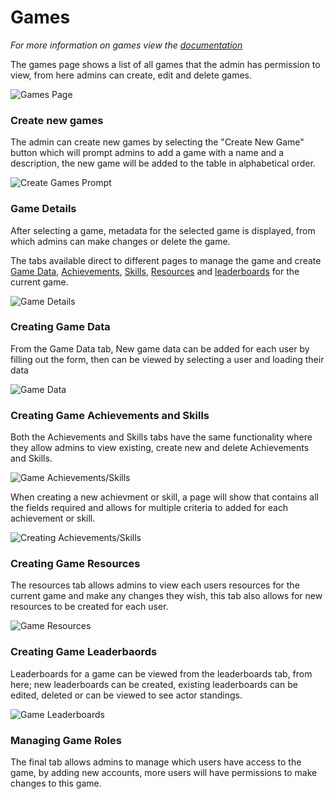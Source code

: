 # Games
*For more information on games view the <a href="../game.md">documentation</a>*

The games page shows a list of all games that the admin has permission to view, from here admins can create, edit and delete games.

![Games Page](../../images/features/admin/Games.png)

### Create new games
The admin can create new games by selecting the "Create New Game" button which will prompt admins to add a game with a name and a description, the new game will be added to the table in alphabetical order.

![Create Games Prompt](../../images/features/admin/GamesCreate.png)

### Game Details
After selecting a game, metadata for the selected game is displayed, from which admins can make changes or delete the game. 

The tabs available direct to different pages to manage the game and create <a href="../gameData.md">Game Data</a>, <a href="../achievement.md">Achievements</a>, <a href="../skill.md">Skills</a>, <a href="../resource.md">Resources</a> and <a href="../leaderboard.md">leaderboards</a> for the current game.

![Game Details](../../images/features/admin/GamesDetails.png)

### Creating Game Data

From the Game Data tab, New game data can be added for each user by filling out the form, then can be viewed by selecting a user and loading their data

![Game Data](../../images/features/admin/GamesActorData.png)

### Creating Game Achievements and Skills

Both the Achievements and Skills tabs have the same functionality where they allow admins to view existing, create new and delete Achievements and Skills. 

![Game Achievements/Skills](../../images/features/admin/GamesAchievements.png)

When creating a new achievment or skill, a page will show that contains all the fields required and allows for multiple criteria to added for each achievement or skill.

![Creating Achievements/Skills](../../images/features/admin/GamesAchievementsCreate.png)

### Creating Game Resources

The resources tab allows admins to view each users resources for the current game and make any changes they wish, this tab also allows for new resources to be created for each user.

![Game Resources](../../images/features/admin/GamesResources.png)

### Creating Game Leaderbaords

Leaderboards for a game can be viewed from the leaderboards tab, from here; new leaderboards can be created, existing leaderboards can be edited, deleted or can be viewed to see actor standings.

![Game Leaderboards](../../images/features/admin/GamesLeaderboards.png)

### Managing Game Roles

The final tab allows admins to manage which users have access to the game, by adding new accounts, more users will have permissions to make changes to this game.